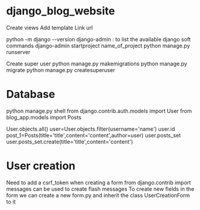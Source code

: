 # django_blog_website

Create views
Add template
Link url

python -m django --version
django-admin : to list the available django soft commands
django-admin startproject name_of_project
python manage.py runserver

Create super user
python manage.py makemigrations
python manage.py migrate
python manage.py createsuperuser

# Database
python manage.py shell
from django.contrib.auth.models import User
from blog_app.models import Posts

User.objects.all()
user=User.objects.filter(username='name')
user.id
post_1=Posts(title='title',content='content',author=user)
user.posts_set
user.posts_set.create(title='title',content='content')

# User creation
Need to add a csrf_token when creating a form
from django.contrib import messages can be used to create flash messages
To create new fields in the form we can create a new form.py and inherit the class UserCreationForm to it
 